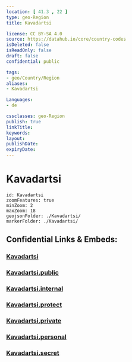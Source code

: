 ```yaml
---
location: [ 41.3 , 22 ] 
type: geo-Region
title: Kavadartsi

license: CC BY-SA 4.0
source: https://datahub.io/core/country-codes
isDeleted: false
isReadOnly: false
draft: false
confidential: public

tags:
- geo/Country/Region
aliases:
- Kavadartsi

Languages:
- de

cssclasses: geo-Region
publish: true
linkTitle: 
keywords: 
layout: 
publishDate: 
expiryDate: 
---
```


# Kavadartsi

```leaflet
id: Kavadartsi
zoomFeatures: true 
minZoom: 2 
maxZoom: 18
geojsonFolder: ./Kavadartsi/
markerFolder: ./Kavadartsi/
```


## Confidential Links & Embeds: 

### [Kavadartsi](/_Standards/Earth/Continent/Europe/Europe~South/Macedonia~North/Municipalities~Macedonia/Kavadartsi.md) 

### [Kavadartsi.public](/_public/Earth/Continent/Europe/Europe~South/Macedonia~North/Municipalities~Macedonia/Kavadartsi.public.md) 

### [Kavadartsi.internal](/_internal/Earth/Continent/Europe/Europe~South/Macedonia~North/Municipalities~Macedonia/Kavadartsi.internal.md) 

### [Kavadartsi.protect](/_protect/Earth/Continent/Europe/Europe~South/Macedonia~North/Municipalities~Macedonia/Kavadartsi.protect.md) 

### [Kavadartsi.private](/_private/Earth/Continent/Europe/Europe~South/Macedonia~North/Municipalities~Macedonia/Kavadartsi.private.md) 

### [Kavadartsi.personal](/_personal/Earth/Continent/Europe/Europe~South/Macedonia~North/Municipalities~Macedonia/Kavadartsi.personal.md) 

### [Kavadartsi.secret](/_secret/Earth/Continent/Europe/Europe~South/Macedonia~North/Municipalities~Macedonia/Kavadartsi.secret.md)

